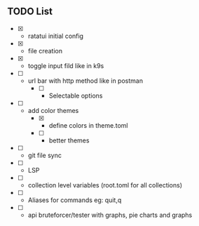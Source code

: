 ## TODO List

- [x] - ratatui initial config
- [x] - file creation
- [x] - toggle input fild like in k9s
- [ ] - url bar with http method like in postman
    - [ ] - Selectable options
- [ ] - add color themes
    - [x] - define colors in theme.toml
    - [ ] - better themes
- [ ] - git file sync
- [ ] - LSP
- [ ] - collection level variables (root.toml for all collections)
- [ ] - Aliases for commands eg: quit,q
- [ ] - api bruteforcer/tester with graphs, pie charts and graphs
